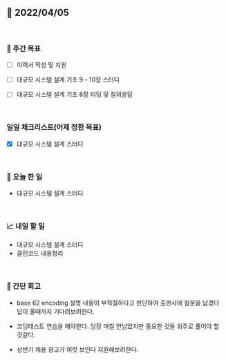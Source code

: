 ## 📅 2022/04/05

<br/>

### 🏹 주간 목표

- [ ] 이력서 작성 및 지원
- [ ] 대규모 시스템 설계 기초 9 - 10장 스터디
- [ ] 대규모 시스템 설계 기초 8장 리딩 및 질의응답


<br/>

### 일일 체크리스트(어제 정한 목표)

- [x] 대규모 시스템 설계 스터디

<br/>

### 💯 오늘 한 일

- 대규모 시스템 설계 스터디

<br/>

### 📈 내일 할 일

- 대규모 시스템 설계 스터디
- 클린코드 내용정리

<br/>

### 🧐 간단 회고

- base 62 encoding 설명 내용이 부적절하다고 판단하여 출판사에 질문을 남겼다 답이 올때까지 기다려보려한다.

- 코딩테스트 연습을 해야한다. 당장 며칠 안남았지만 중요한 것들 위주로 풀어야 할것같다.
- 상반기 채용 광고가 여럿 보인다 지원해보려한다.

